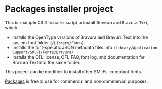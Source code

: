 # Packages installer project

This is a simple OS X installer script to install Bravura and Bravura Text, which:

* Installs the OpenType versions of Bravura and Bravura Text into the system font folder (`/Library/Fonts`).
* Installs the font-specific JSON metadata files into `/Library/Application Support/SMuFL/Fonts/Bravura/`
* Installs the OFL license, OFL FAQ, font log, and documentation for Bravura Text into the same folder.

This project can be modified to install other SMuFL-compliant fonts.

[Packages](http://s.sudre.free.fr/Software/Packages/about.html) is free to use for commercial and non-commercial purposes.